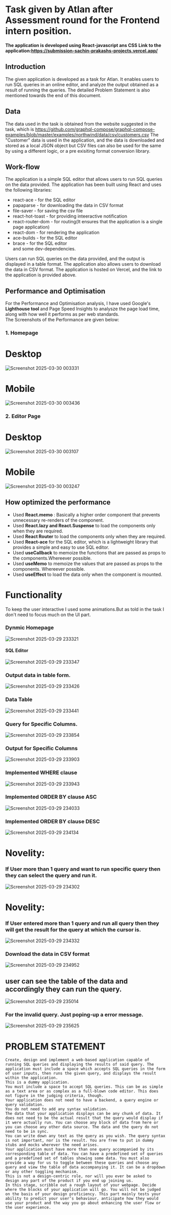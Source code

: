 # Task given by Atlan after Assessment round for the Frontend intern position.
<strong>The application is developed using React-javascript ans CSS</strong>
<strong> Link to the application:https://submission-sachin-prakashs-projects.vercel.app/</strong>
<br>
## Introduction
The given application is developed as a task for Atlan. It enables users to run SQL queries in an online editor, and analyze the output obtained as a result of running the queries.
The detailed Problem Statement is also mentioned towards the end of this document.

## Data
The data used in the task is obtained from the website suggested in the task, which is https://github.com/graphql-compose/graphql-compose-examples/blob/master/examples/northwind/data/csv/customers.csv The "Customer" data is used in the application, and the data is downloaded and stored as a local JSON object but CSV files can also be used for the same by using a different logic, or a pre exisiting format conversion library.

## Work-flow
The application is a simple SQL editor that allows users to run SQL queries on the data provided. The application has been built using React and uses the following libraries:<br/>
* react-ace - for the SQL editor <br/>
* papaparse - for downloading the data in CSV format<br/>
* file-saver - for saving the csv file<br/>
* react-hot-toast - for providing inteeractive notification<br/>
* react-router-dom - for routing(It ensures that the application is a single page application)<br/>
* react-dom - for rendering the application<br/>
* ace-builds - for the SQL editor<br/>
* brace - for the SQL editor <br/>
and some dev-dependencies.<br/>

Users can run SQL queries on the data provided, and the output is displayed in a table format. The application also allows users to download the data in CSV format. The application is hosted on Vercel, and the link to the application is provided above.
<br/>
## Performance and Optimisation
For the Performance and Optimisation analysis, I have used Google's <strong>Lighthouse tool </strong> and Page Speed Insights to analysze the page load time, along with how well it performs as per web standards.<br/>
The Screenshots of the Performance are given below:
<br/>
### 1. Homepage
# Desktop
![Screenshot 2025-03-30 003331](https://github.com/user-attachments/assets/3438e1ef-3820-4e25-b36b-11693e81bded)<br/>
# Mobile
![Screenshot 2025-03-30 003436](https://github.com/user-attachments/assets/4ad28447-d6f8-45dd-8efe-e2e4d646812f)

### 2. Editor Page 
# Desktop
![Screenshot 2025-03-30 003107](https://github.com/user-attachments/assets/b70901a1-998f-4847-8646-d31d7364568a)<br/>
# Mobile
![Screenshot 2025-03-30 003247](https://github.com/user-attachments/assets/1b08c774-a208-4316-a27a-cd52041fab87)<br/>

## How optimized the performance 
* Used <strong> React.memo </strong>: Basically a higher order component that prevents unnecessary re-renders of the component.
* Used <strong>React.lazy and React.Suspense</strong> to load the components only when they are required.   
* Used <strong>React Router</strong> to load the components only when they are required.
* Used <strong>React-ace</strong> for the SQL editor, which is a lightweight library that provides a simple and easy to use SQL editor.
* Used <strong>useCallback</strong> to memoize the functions that are passed as props to the components.Whereever possible.
* Used <strong>useMemo</strong> to memoize the values that are passed as props to the components. Whereever possible.
* Used <strong>useEffect</strong> to load the data only when the component is mounted.<br/>

# Functionality
To keep the user interactive I used some animations.But as told in the task I don't need to focus much on the UI part.
### Dynmic Homepage<br/>
![Screenshot 2025-03-29 233321](https://github.com/user-attachments/assets/7b988ab4-5aea-4ce4-9d37-acd2c6f16f62)
#### SQL Editor<br/>
![Screenshot 2025-03-29 233347](https://github.com/user-attachments/assets/5eaaae08-c932-42af-8681-80fd2cc445bb)

### Output data in table form.<br/>
![Screenshot 2025-03-29 233426](https://github.com/user-attachments/assets/6f419d1f-3505-450c-a774-1963bc74782f)
### Data Table
![Screenshot 2025-03-29 233441](https://github.com/user-attachments/assets/aca8771e-891f-45ca-a0ef-474ee69c49da)
### Query for Specific Columns.<br/>
![Screenshot 2025-03-29 233854](https://github.com/user-attachments/assets/4d5ccc5c-c008-4e0d-a166-a92f8ed8dbbd)
### Output for Specific Columns<br/>
![Screenshot 2025-03-29 233903](https://github.com/user-attachments/assets/ca40fcde-d6f5-4357-8c00-464d7307ed63)
### Implemented WHERE clause<br/>
![Screenshot 2025-03-29 233943](https://github.com/user-attachments/assets/0c399a05-18c2-42a5-b872-28af3d83430e)
### Implemented ORDER BY clause <strong>ASC</strong><br/>
![Screenshot 2025-03-29 234033](https://github.com/user-attachments/assets/fd8665b0-b2c5-4c14-af4f-d6bbc12395ca)
### Implemented ORDER BY clause <strong>DESC</strong><br/>
![Screenshot 2025-03-29 234134](https://github.com/user-attachments/assets/b04c9e21-7626-4b47-869b-bc912ba1c8b6)
# Novelity: 
### If User more than 1 query and want to run specific query then they can select the query and run it.<br/>
![Screenshot 2025-03-29 234302](https://github.com/user-attachments/assets/a1c12569-765a-4399-81ac-625083b05fe3)
# Novelity: 
### If User entered more than 1 query and run all query then they will get the result for the query at which the cursor is.<br/>
![Screenshot 2025-03-29 234332](https://github.com/user-attachments/assets/4dd417f2-972e-41bb-af6c-2e41c7466b57)
### Download the data in CSV format<br/>
![Screenshot 2025-03-29 234952](https://github.com/user-attachments/assets/21822a44-c059-4c77-8b80-25a21c295bd8)
## user can see the table of the data and accordingly they can run the query.<br/>
![Screenshot 2025-03-29 235014](https://github.com/user-attachments/assets/a1a48a7f-00bb-4c15-9c09-3cf257224047)
### For the invalid query. Just poping-up a error message.<br/>
![Screenshot 2025-03-29 235625](https://github.com/user-attachments/assets/b4129163-cf05-4fd6-bece-578995ee90d2)

# PROBLEM STATEMENT
    Create, design and implement a web-based application capable of running SQL queries and displaying the results of said query. The application must include a space which accepts SQL queries in the form of user inputs, then runs the given query, and displays the result within the application.
    This is a dummy application.
    You must include a space to accept SQL queries. This can be as simple as a text area or as complex as a full-blown code editor. This does not figure in the judging criteria, though.
    Your application does not need to have a backend, a query engine or query validation.
    You do not need to add any syntax validation.
    The data that your application displays can be any chunk of data. It does not need to be the actual result that the query would display if it were actually run. You can choose any block of data from here or you can choose any other data source. The data and the query do not need to be in sync.
    You can write down any text as the query as you wish. The query syntax is not important, nor is the result. You are free to put in dummy stubs and mocks wherever the need arises.
    Your application must have more than one query accompanied by its corresponding table of data. You can have a predefined set of queries and a predefined set of tables showing some data. You must also provide a way for us to toggle between these queries and choose any query and view the table of data accompanying it. It can be a dropdown or any other toggling mechanism.
    This is not a design-centric role, nor will you ever be asked to design any part of the product if you end up joining us.
    In this stage, scribble out a rough layout of your webpage. Decide where the blocks of your application will go. You will not be judged on the basis of your design proficiency. This part mainly tests your ability to predict your user’s behaviour, anticipate how they would use your product and the way you go about enhancing the user flow or the user experience.
    
